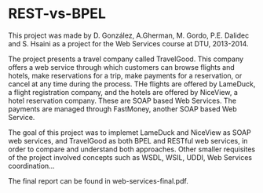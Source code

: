 # REST-vs-BPEL

This project was made by D. González, A.Gherman, M. Gordo, P.E. Dalidec and S. Hsaini as a project for the Web Services course at DTU, 2013-2014.

The project presents a travel company called TravelGood. This company offers a web service through which customers can browse flights and hotels, make reservations for a trip, make payments for a reservation, or cancel at any time during the process.
THe flights are offered by LameDuck, a flight registration company, and the hotels are offered by NiceView, a hotel reservation company. These are SOAP based Web Services. The payments are managed through FastMoney, another SOAP based Web Service.

The goal of this project was to implemet LameDuck and NiceView as SOAP web services, and TravelGood as both BPEL and RESTful web services, in order to compare and understand both approaches.
Other smaller requisites of the project involved concepts such as WSDL, WSIL, UDDI, Web Services coordination...

The final report can be found in web-services-final.pdf.


